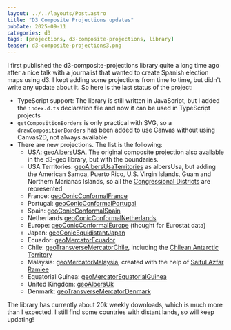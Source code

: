 ```yaml
---
layout: ../../layouts/Post.astro
title: "D3 Composite Projections updates"
pubDate: 2025-09-11
categories: d3
tags: [projections, d3-composite-projections, library]
teaser: d3-composite-projections3.png
---
```


I first published the d3-composite-projections library quite a long time ago after a nice talk with a journalist that wanted to create Spanish election maps using d3. I kept adding some projections from time to time, but didn't write any update about it. So here is the last status of the project:

- TypeScript support: The library is still written in JavaScript, but I added the `index.d.ts` declaration file and now it can be used in TypeScript projects
- `getCompositionBorders` is only practical with SVG, so a `drawCompositionBorders` has been added to use Canvas without using Canvas2D, not always available
- There are new projections. The list is the following:
  - USA: [geoAlbersUSA](http://bl.ocks.org/rveciana/ee2119324e835e1bad42d0e4c1b9ab0d). The original composite projection also available in the d3-geo library, but with the boundaries.
  - USA Territories: [geoAlbersUsaTerritories](http://bl.ocks.org/rveciana/5040be82aea528b6f785464f8816690f) as albersUsa, but adding the American Samoa, Puerto Rico, U.S. Virgin Islands, Guam and Northern Marianas Islands, so all the [Congressional Districts](https://en.wikipedia.org/wiki/List_of_districts_of_the_House_of_Representatives_of_Japan) are represented
  - France: [geoConicConformalFrance](http://bl.ocks.org/rveciana/0ff189b15449330828605fe4e118a716)
  - Portugal: [geoConicConformalPortugal](http://bl.ocks.org/rveciana/ee09a2c3732f3e0d6872d1a7f796a29b)
  - Spain: [geoConicConformalSpain](http://bl.ocks.org/rveciana/d635afded8c4eae36ecf61a15bdf0a98)
  - Netherlands [geoConicConformalNetherlands](https://observablehq.com/@julesblm/the-netherlands-composite-projection)
  - Europe: [geoConicConformalEurope](http://bl.ocks.org/rveciana/ced3109b372039afbcf7278ba3d14250) (thought for Eurostat data)
  - Japan: [geoConicEquidistantJapan](http://bl.ocks.org/rveciana/1f5399d8887428ad67665d106ec089d1)
  - Ecuador: [geoMercatorEcuador](http://bl.ocks.org/rveciana/306a5202e1facf7a22e08fbb1044f568)
  - Chile: [geoTransverseMercatorChile](http://bl.ocks.org/rveciana/3a31865e82f4fab8ac2522545bbc7741), including the [Chilean Antarctic Territory](https://en.wikipedia.org/wiki/Chilean_Antarctic_Territory)
  - Malaysia: [geoMercatorMalaysia](http://bl.ocks.org/rveciana/6298dd3e71cf98b6930c06f19b6684a2), created with the help of [Saiful Azfar Ramlee](https://github.com/saifulazfar)
  - Equatorial Guinea: [geoMercatorEquatorialGuinea](http://bl.ocks.org/rveciana/4dfc136b8e2707f182aa4591f892f82e)
  - United Kingdom: [geoAlbersUk](https://gist.github.com/rveciana/27272a581e975835aaa321ddf816d726)
  - Denmark: [geoTransverseMercatorDenmark](https://observablehq.com/d/3a28765e735c5e67)

The library has currently about 20k weekly downloads, which is much more than I expected. I still find some countries with distant lands, so will keep updating!
